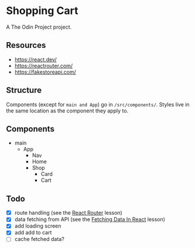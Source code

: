 # Shopping Cart

A The Odin Project project.

## Resources

- https://react.dev/
- https://reactrouter.com/
- https://fakestoreapi.com/

## Structure

Components (except for `main and App`) go in `/src/components/`. Styles live in the same location as the component they apply to.

## Components

- main
    - App
        - Nav
        - Home
        - Shop
            - Card
            - Cart

## Todo

- [x] route handling (see the [React Router](https://www.theodinproject.com/lessons/node-path-react-new-react-router) lesson)
- [x] data fetching from API (see the [Fetching Data In React](https://www.theodinproject.com/lessons/node-path-react-new-fetching-data-in-react) lesson)
- [x] add loading screen
- [x] add add to cart
- [ ] cache fetched data?